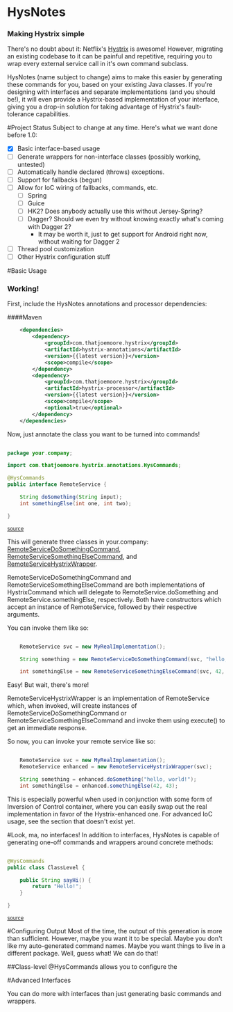 # HysNotes
### Making Hystrix simple

There's no doubt about it: Netflix's [Hystrix](https://github.com/Netflix/Hystrix) is awesome! However, migrating an existing codebase to it
can be painful and repetitive, requiring you to wrap every external service call in it's own command subclass.

HysNotes (name subject to change) aims to make this easier by generating these commands for you, based on your existing Java classes.
If you're designing with interfaces and separate implementations (and you should be!), it will even provide a Hystrix-based implementation
of your interface, giving you a drop-in solution for taking advantage of Hystrix's fault-tolerance capabilities.

#Project Status
Subject to change at any time.  Here's what we want done before 1.0:

- [x] Basic interface-based usage
- [ ] Generate wrappers for non-interface classes (possibly working, untested)
- [ ] Automatically handle declared (throws) exceptions.
- [ ] Support for fallbacks (begun)
- [ ] Allow for IoC wiring of fallbacks, commands, etc.
    - [ ] Spring
    - [ ] Guice
    - [ ] HK2? Does anybody actually use this without Jersey-Spring?
    - [ ] Dagger? Should we even try without knowing exactly what's coming with Dagger 2?
        - It may be worth it, just to get support for Android right now, without waiting for Dagger 2
- [ ] Thread pool customization
- [ ] Other Hystrix configuration stuff

#Basic Usage
### Working!

First, include the HysNotes annotations and processor dependencies:

####Maven

```xml
    <dependencies>
        <dependency>
            <groupId>com.thatjoemoore.hystrix</groupId>
            <artifactId>hystrix-annotations</artifactId>
            <version>{{latest version}}</version>
            <scope>compile</scope>
        </dependency>
        <dependency>
            <groupId>com.thatjoemoore.hystrix</groupId>
            <artifactId>hystrix-processor</artifactId>
            <version>{{latest version}}</version>
            <scope>compile</scope>
            <optional>true</optional>
        </dependency>
    </dependencies>
```

Now, just annotate the class you want to be turned into commands!

```java

package your.company;

import com.thatjoemoore.hystrix.annotations.HysCommands;

@HysCommands
public interface RemoteService {

    String doSomething(String input);
    int somethingElse(int one, int two);

}

```
<sup>[source](processor/src/test/resources/tests/example/basic/RemoteService.java)</sup>

This will generate three classes in your.company:
[RemoteServiceDoSomethingCommand](processor/src/test/resources/tests/example/basic/RemoteServiceDoSomethingCommand.java),
[RemoteServiceSomethingElseCommand](processor/src/test/resources/tests/example/basic/RemoteServiceSomethingElseCommand.java),
and [RemoteServiceHystrixWrapper](processor/src/test/resources/tests/example/basic/RemoteServiceHystrixWrapper.java).

RemoteServiceDoSomethingCommand and RemoteServiceSomethingElseCommand are both implementations of HystrixCommand which will delegate to
RemoteService.doSomething and RemoteService.somethingElse, respectively. Both have constructors which accept an instance of RemoteService, followed by their
respective arguments.

You can invoke them like so:

```java

    RemoteService svc = new MyRealImplementation();

    String something = new RemoteServiceDoSomethingCommand(svc, "hello, world!").execute();

    int somethingElse = new RemoteServiceSomethingElseCommand(svc, 42, 43).execute();

```

Easy!  But wait, there's more!

RemoteServiceHystrixWrapper is an implementation of RemoteService which, when invoked, will create instances of RemoteServiceDoSomethingCommand or
RemoteServiceSomethingElseCommand and invoke them using execute() to get an immediate response.

So now, you can invoke your remote service like so:

```java

    RemoteService svc = new MyRealImplementation();
    RemoteService enhanced = new RemoteServiceHystrixWrapper(svc);

    String something = enhanced.doSomething("hello, world!");
    int somethingElse = enhanced.somethingElse(42, 43);

```

This is especially powerful when used in conjunction with some form of Inversion of Control container, where you can easily swap
out the real implementation in favor of the Hystrix-enhanced one.  For advanced IoC usage, see the section that doesn't exist yet.

#Look, ma, no interfaces!
In addition to interfaces, HysNotes is capable of generating one-off commands and wrappers around concrete methods:

```java

@HysCommands
public class ClassLevel {

    public String sayHi() {
        return "Hello!";
    }

}

```
<sup>[source](processor/src/test/resources/tests/example/nointerface/ClassLevel.java)</sup>


#Configuring Output
Most of the time, the output of this generation is more than sufficient. However, maybe you want it to be special. Maybe
you don't like my auto-generated command names. Maybe you want things to live in a different package.  Well, guess what!
We can do that!

##Class-level
@HysCommands allows you to configure the

#Advanced Interfaces

You can do more with interfaces than just generating basic commands and wrappers.



